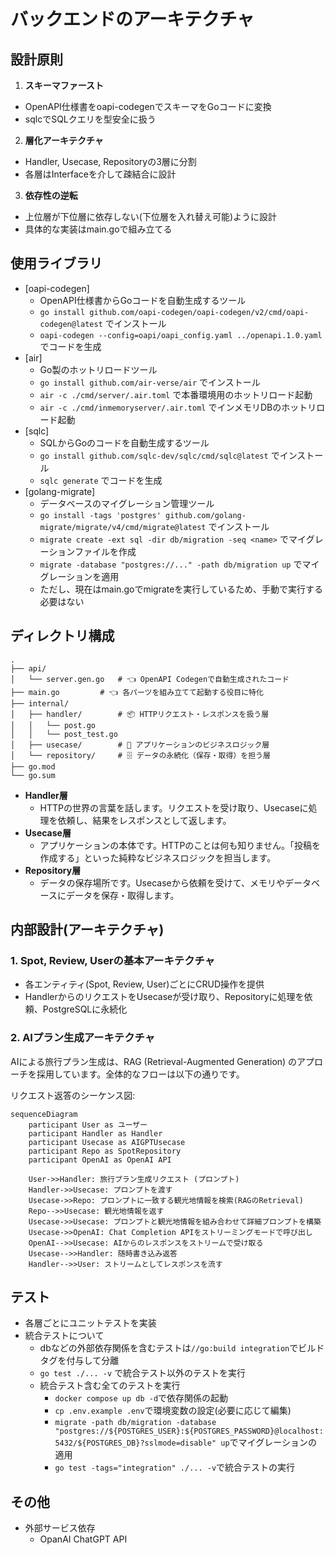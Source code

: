 # バックエンドのアーキテクチャ

## 設計原則
1. **スキーマファースト**
  - OpenAPI仕様書をoapi-codegenでスキーマをGoコードに変換
  - sqlcでSQLクエリを型安全に扱う
2. **層化アーキテクチャ**
  - Handler, Usecase, Repositoryの3層に分割
  - 各層はInterfaceを介して疎結合に設計
3. **依存性の逆転**
  - 上位層が下位層に依存しない(下位層を入れ替え可能)ように設計
  - 具体的な実装はmain.goで組み立てる

## 使用ライブラリ
- [oapi-codegen]
  - OpenAPI仕様書からGoコードを自動生成するツール
  - `go install github.com/oapi-codegen/oapi-codegen/v2/cmd/oapi-codegen@latest` でインストール
  - `oapi-codegen --config=oapi/oapi_config.yaml ../openapi.1.0.yaml` でコードを生成
- [air]
  - Go製のホットリロードツール
  - `go install github.com/air-verse/air` でインストール
  - `air -c ./cmd/server/.air.toml` で本番環境用のホットリロード起動
  - `air -c ./cmd/inmemoryserver/.air.toml` でインメモリDBのホットリロード起動
- [sqlc]
  - SQLからGoのコードを自動生成するツール
  - `go install github.com/sqlc-dev/sqlc/cmd/sqlc@latest` でインストール
  - `sqlc generate` でコードを生成
- [golang-migrate]
  - データベースのマイグレーション管理ツール
  - `go install -tags 'postgres' github.com/golang-migrate/migrate/v4/cmd/migrate@latest` でインストール
  - `migrate create -ext sql -dir db/migration -seq <name>` でマイグレーションファイルを作成
  - `migrate -database "postgres://..." -path db/migration up` でマイグレーションを適用
  - ただし、現在はmain.goでmigrateを実行しているため、手動で実行する必要はない
## ディレクトリ構成
```plaintext
.
├── api/
│   └── server.gen.go   # 👈 OpenAPI Codegenで自動生成されたコード
├── main.go         # 👈 各パーツを組み立てて起動する役目に特化
├── internal/
│   ├── handler/        # 📦 HTTPリクエスト・レスポンスを扱う層
│   │   └── post.go
│   │   └── post_test.go
│   ├── usecase/        # 🧠 アプリケーションのビジネスロジック層
│   └── repository/     # 🗄️ データの永続化（保存・取得）を担う層
├── go.mod
└── go.sum
```
* **Handler層**
  - HTTPの世界の言葉を話します。リクエストを受け取り、Usecaseに処理を依頼し、結果をレスポンスとして返します。
* **Usecase層** 
  - アプリケーションの本体です。HTTPのことは何も知りません。「投稿を作成する」といった純粋なビジネスロジックを担当します。
* **Repository層**
  - データの保存場所です。Usecaseから依頼を受けて、メモリやデータベースにデータを保存・取得します。  

## 内部設計(アーキテクチャ)
### 1. Spot, Review, Userの基本アーキテクチャ
- 各エンティティ(Spot, Review, User)ごとにCRUD操作を提供
- HandlerからのリクエストをUsecaseが受け取り、Repositoryに処理を依頼、PostgreSQLに永続化

### 2. AIプラン生成アーキテクチャ
AIによる旅行プラン生成は、RAG (Retrieval-Augmented Generation) のアプローチを採用しています。全体的なフローは以下の通りです。

リクエスト返答のシーケンス図:
```mermaid
sequenceDiagram
    participant User as ユーザー
    participant Handler as Handler
    participant Usecase as AIGPTUsecase
    participant Repo as SpotRepository
    participant OpenAI as OpenAI API

    User->>Handler: 旅行プラン生成リクエスト (プロンプト)
    Handler->>Usecase: プロンプトを渡す
    Usecase->>Repo: プロンプトに一致する観光地情報を検索(RAGのRetrieval)
    Repo-->>Usecase: 観光地情報を返す
    Usecase->>Usecase: プロンプトと観光地情報を組み合わせて詳細プロンプトを構築
    Usecase->>OpenAI: Chat Completion APIをストリーミングモードで呼び出し
    OpenAI-->>Usecase: AIからのレスポンスをストリームで受け取る
    Usecase-->>Handler: 随時書き込み返答
    Handler-->>User: ストリームとしてレスポンスを流す
```

## テスト
- 各層ごとにユニットテストを実装
- 統合テストについて
  - dbなどの外部依存関係を含むテストは`//go:build integration`でビルドタグを付与して分離
  - `go test ./... -v` で統合テスト以外のテストを実行
  - 統合テスト含む全てのテストを実行
    - `docker compose up db -d`で依存関係の起動
    - `cp .env.example .env`で環境変数の設定(必要に応じて編集)
    - `migrate -path db/migration -database "postgres://${POSTGRES_USER}:${POSTGRES_PASSWORD}@localhost:5432/${POSTGRES_DB}?sslmode=disable" up`でマイグレーションの適用
    - `go test -tags="integration" ./... -v`で統合テストの実行

## その他
- 外部サービス依存
  - OpanAI ChatGPT API
